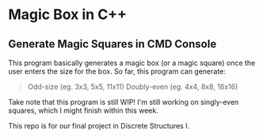 # Magic Box in C++

## Generate Magic Squares in CMD Console

This program basically generates a magic box (or a magic square) once the user enters the size for the box.
So far, this program can generate:
> Odd-size (eg. 3x3, 5x5, 11x11)
> Doubly-even (eg. 4x4, 8x8, 16x16)

Take note that this program is still WIP!
I'm still working on singly-even squares, which I might finish within this week.

This repo is for our final project in Discrete Structures I.
